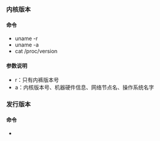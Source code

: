 ### 内核版本

#### 命令

* uname -r
* uname -a
* cat /proc/version

#### 参数说明

* r：只有内裤版本号
* a：内核版本号、机器硬件信息、网络节点名、操作系统名字

### 发行版本

#### 命令

* 

